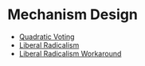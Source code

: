# Mechanism Design

* [Quadratic Voting](./QuadraticVoting.md)
* [Liberal Radicalism](./LiberalRadicalism.md)
* [Liberal Radicalism Workaround](./LibRadWorkAround.md)